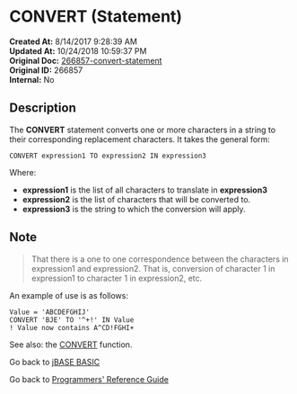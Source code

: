 # CONVERT (Statement)

**Created At:** 8/14/2017 9:28:39 AM  
**Updated At:** 10/24/2018 10:59:37 PM  
**Original Doc:** [266857-convert-statement](https://docs.jbase.com/36868-jbase-basic/266857-convert-statement)  
**Original ID:** 266857  
**Internal:** No  

## Description

The **CONVERT** statement converts one or more characters in a string to their corresponding replacement characters. It takes the general form:

```
CONVERT expression1 TO expression2 IN expression3
```

Where:

- **expression1** is the list of all characters to translate in **expression3**
- **expression2** is the list of characters that will be converted to.
- **expression3** is the string to which the conversion will apply.

## Note

> That there is a one to one correspondence between the characters in expression1 and expression2. That is, conversion of character 1 in expression1 to character 1 in expression2, etc.

An example of use is as follows:

```
Value = 'ABCDEFGHIJ'
CONVERT 'BJE' TO '^+!' IN Value
! Value now contains A^CD!FGHI+
```

See also: the [CONVERT](./../convert) function.

Go back to [jBASE BASIC](./../README.md)

Go back to [Programmers' Reference Guide](./../../reference-guides/jbc/README.md)

